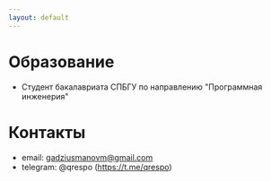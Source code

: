 ```yaml
---
layout: default
---
```


# Образование
- Студент бакалавриата СПБГУ по направлению "Программная инженерия"

# Контакты
- email: gadziusmanovm@gmail.com
- telegram: @qrespo (https://t.me/qrespo)
